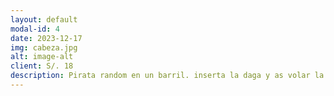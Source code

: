 ```yaml
---
layout: default
modal-id: 4
date: 2023-12-17
img: cabeza.jpg
alt: image-alt
client: S/. 18
description: Pirata random en un barril. inserta la daga y as volar la cabeza del pirata.
---
```

